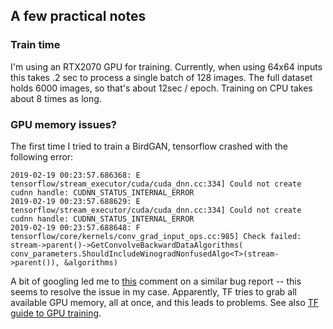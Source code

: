 ## A few practical notes

### Train time
I'm using an RTX2070 GPU for training. Currently, when using 64x64 inputs this takes
.2 sec to process a single batch of 128 images. The full dataset holds 6000 images,
so that's about 12sec / epoch. Training on CPU takes about 8 times as long.

### GPU memory issues?
The first time I tried to train a BirdGAN, tensorflow crashed with the following error:
```
2019-02-19 00:23:57.686368: E tensorflow/stream_executor/cuda/cuda_dnn.cc:334] Could not create cudnn handle: CUDNN_STATUS_INTERNAL_ERROR
2019-02-19 00:23:57.688629: E tensorflow/stream_executor/cuda/cuda_dnn.cc:334] Could not create cudnn handle: CUDNN_STATUS_INTERNAL_ERROR
2019-02-19 00:23:57.688648: F tensorflow/core/kernels/conv_grad_input_ops.cc:985] Check failed: stream->parent()->GetConvolveBackwardDataAlgorithms( conv_parameters.ShouldIncludeWinogradNonfusedAlgo<T>(stream->parent()), &algorithms)
```

A bit of googling led me to [this](https://github.com/tensorflow/tensorflow/issues/6698#issuecomment-297179317) comment on a similar bug report -- this seems to resolve the issue in my case. Apparently, TF tries to grab all available GPU memory, all at once, and this leads to problems. See also [TF guide to GPU training](https://www.tensorflow.org/guide/using_gpu).
